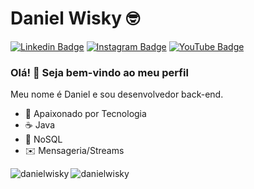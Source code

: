 # Daniel Wisky :nerd_face:

[![Linkedin Badge](https://img.shields.io/badge/-LinkedIn-blue?style=flat-square&logo=Linkedin&logoColor=white)](https://www.linkedin.com/in/danielwisky/)
[![Instagram Badge](https://img.shields.io/badge/-Instagram-C13584?style=flat-square&labelColor=C13584&logo=instagram&logoColor=white)](https://www.instagram.com/danielwisky/)
[![YouTube Badge](https://img.shields.io/badge/-YouTube-red?style=flat-square&logo=youtube&logoColor=white)](https://www.youtube.com/channel/UClrHl2MtxbvaIRXte8Ehr-w?view_as=subscriber/)

### Olá! :wave: Seja bem-vindo ao meu perfil

Meu nome é Daniel e sou desenvolvedor back-end.

- :blue_heart: Apaixonado por Tecnologia
- :coffee: Java
- :green_heart: NoSQL
- :envelope: Mensageria/Streams

</kbd>
<img align="left" src="https://github-readme-stats.vercel.app/api/top-langs/?username=danielwisky&layout=compact&hide=html" alt="danielwisky" />
</kbd>
<img align="center" src="https://github-readme-stats.vercel.app/api?username=danielwisky&show_icons=true" alt="danielwisky" />
